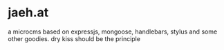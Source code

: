 jaeh.at
=======

a microcms based on expressjs, mongoose, handlebars, stylus and some other goodies. dry kiss should be the principle
